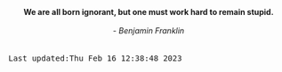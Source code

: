 
<div align="center"><b><span>We are all born ignorant, but one must work hard to remain stupid.</span></b><br><br><i> - Benjamin Franklin</i></div>
<br><br><kbd>Last updated:Thu Feb 16 12:38:48 2023</kbd>